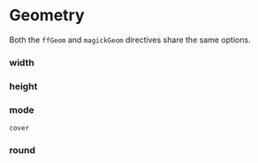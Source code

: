 
# Geometry

Both the `ffGeom` and `magickGeom` directives share the same options.

### width
### height 
### mode
`cover`  

### round
